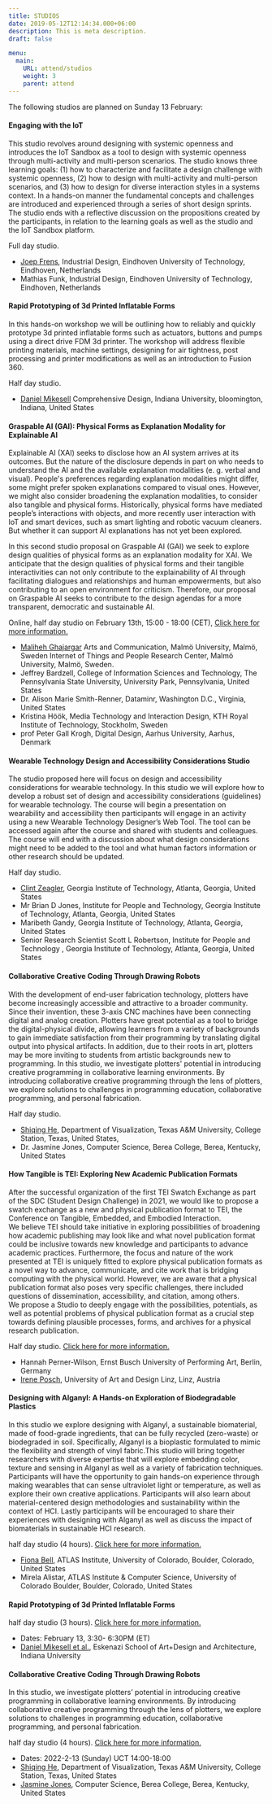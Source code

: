 ```yaml
---
title: STUDIOS
date: 2019-05-12T12:14:34.000+06:00
description: This is meta description.
draft: false

menu:
  main:
    URL: attend/studios
    weight: 3
    parent: attend
---
```

The following studios are planned on Sunday 13 February:

#### Engaging with the IoT

This studio revolves around designing with systemic openness and introduces the IoT Sandbox as a tool to design with systemic openness through multi-activity and multi-person scenarios. The studio knows three learning goals: (1) how to characterize and facilitate a design challenge with systemic openness, (2) how to design with multi-activity and multi-person scenarios, and (3) how to design for diverse interaction styles in a systems context. In a hands-on manner the fundamental concepts and challenges are introduced and experienced through a series of short design sprints. The studio ends with a reflective discussion on the propositions created by the participants, in relation to the learning goals as well as the studio and the IoT Sandbox platform.

Full day studio.

- [Joep Frens](mailto:j.w.frens@tue.nl), Industrial Design, Eindhoven University of Technology, Eindhoven, Netherlands
- Mathias Funk, Industrial Design, Eindhoven University of Technology, Eindhoven, Netherlands


####  Rapid Prototyping of 3d Printed Inflatable Forms

In this hands-on workshop we will be outlining how to reliably and quickly prototype 3d printed inflatable forms such as actuators, buttons and pumps using a direct drive FDM 3d printer. The workshop will address flexible printing materials, machine settings, designing for air tightness, post processing and printer modifications as well as an introduction to Fusion 360.

Half day studio.

- [Daniel Mikesell](mailto:danmikes@iu.edu) Comprehensive Design, Indiana University, bloomington, Indiana, United States

#### Graspable AI (GAI): Physical Forms as Explanation Modality for Explainable AI

Explainable AI (XAI) seeks to disclose how an AI system arrives at its outcomes. But the nature of the disclosure depends in part on who needs to understand the AI and the available explanation modalities (e. g. verbal and visual). People's preferences regarding explanation modalities might differ, some might prefer spoken explanations compared to visual ones. However, we might also consider broadening the explanation modalities, to consider also tangible and physical forms. Historically, physical forms have mediated people’s interactions with objects, and more recently user interaction with IoT and smart devices, such as smart lighting and robotic vacuum cleaners. But whether it can support AI explanations has not yet been explored.  

In this second studio proposal on Graspable AI (GAI) we seek to explore design qualities of physical forms as an explanation modality for XAI. We anticipate that the design qualities of physical forms and their tangible interactivities can not only contribute to the explainability of AI through facilitating dialogues and relationships and human empowerments, but also contributing to an open environment for criticism. Therefore, our proposal on Graspable AI seeks to contribute to the design agendas for a more transparent, democratic and sustainable AI.

Online, half day studio on February 13th, 15:00 - 18:00 (CET), [Click here for more information.](https://sites.google.com/view/graspable-ai/home?authuser=1)

-   [Maliheh Ghajargar](mailto:maliheh.ghajargar@mau.se) Arts and Communication, Malmö University, Malmö, Sweden Internet of Things and People Research Center, Malmö University, Malmö, Sweden.
-   Jeffrey Bardzell, College of Information Sciences and Technology, The Pennsylvania State University, University Park, Pennsylvania, United States
-   Dr. Alison Marie Smith-Renner, Dataminr, Washington D.C., Virginia, United States
-   Kristina Höök, Media Technology and Interaction Design, KTH Royal Institute of Technology, Stockholm, Sweden
-   prof Peter Gall Krogh, Digital Design, Aarhus University, Aarhus, Denmark


#### Wearable Technology Design and Accessibility Considerations Studio

The studio proposed here will focus on design and accessibility considerations for wearable technology. In this studio we will explore how to develop a robust set of design and accessibility considerations (guidelines) for wearable technology. The course will begin a presentation on wearability and accessibility then participants will engage in an activity using a new Wearable Technology Designer’s Web Tool. The tool can be accessed again after the course and shared with students and colleagues. The course will end with a discussion about what design considerations might need to be added to the tool and what human factors information or other research should be updated.

Half day studio.

-   [Clint Zeagler](mailto:clintzeagler@gatech.edu), Georgia Institute of Technology, Atlanta, Georgia, United States
-   Mr Brian D Jones, Institute for People and Technology, Georgia Institute of Technology, Atlanta, Georgia, United States
-   Maribeth Gandy, Georgia Institute of Technology, Atlanta, Georgia, United States
-   Senior Research Scientist Scott L Robertson, Institute for People and Technology , Georgia Institute of Technology, Atlanta, Georgia, United States

#### Collaborative Creative Coding Through Drawing Robots

With the development of end-user fabrication technology, plotters have become increasingly accessible and attractive to a broader community. Since their invention, these 3-axis CNC machines have been connecting digital and analog creation. Plotters have great potential as a tool to bridge the digital-physical divide, allowing learners from a variety of backgrounds to gain immediate satisfaction from their programming by translating digital output into physical artifacts. In addition, due to their roots in art, plotters may be more inviting to students from artistic backgrounds new to programming. In this studio, we investigate plotters' potential in introducing creative programming in collaborative learning environments. By introducing collaborative creative programming through the lens of plotters, we explore solutions to challenges in programming education, collaborative programming, and personal fabrication.

Half day studio.

-   [Shiqing He](mailto:liciahe@tamu.edu), Department of Visualization, Texas A&M University, College Station, Texas, United States,
-   Dr. Jasmine Jones, Computer Science, Berea College, Berea, Kentucky, United States


#### How Tangible is TEI: Exploring New Academic Publication Formats

After the successful organization of the first TEI Swatch Exchange as part of the SDC (Student Design Challenge) in 2021, we would like to propose a swatch exchange as a new and physical publication format to TEI, the Conference on Tangible, Embedded, and Embodied Interaction.  
We believe TEI should take initiative in exploring possibilities of broadening how academic publishing may look like and what novel publication format could be inclusive towards new knowledge and participants to advance academic practices. Furthermore, the focus and nature of the work presented at TEI is uniquely fitted to explore physical publication formats as a novel way to advance, communicate, and cite work that is bridging computing with the physical world. However, we are aware that a physical publication format also poses very specific challenges, there included questions of dissemination, accessibility, and citation, among others.   
We propose a Studio to deeply engage with the possibilities, potentials, as well as potential problems of physical publication format as a crucial step towards defining plausible processes, forms, and archives for a physical research publication.

Half day studio. [Click here for more information.](https://gtt.ufg.at/tei22-studio-open-call-new-formats/)

-   Hannah Perner-Wilson,  Ernst Busch University of Performing Art, Berlin, Germany
-   [Irene Posch](mailto:ireneposch@gmail.com), University of Art and Design Linz, Linz, Austria


#### Designing with Alganyl: A Hands-on Exploration of Biodegradable Plastics

In this studio we explore designing with Alganyl, a sustainable biomaterial, made of food-grade ingredients, that can be fully recycled (zero-waste) or biodegraded in soil. Specifically, Alganyl is a bioplastic formulated to mimic the flexibility and strength of vinyl fabric.This studio will bring together researchers with diverse expertise that will explore embedding color, texture and sensing in Alganyl as well as a variety of fabrication techniques. Participants will have the opportunity to gain hands-on experience through making wearables that can sense ultraviolet light or temperature, as well as explore their own creative applications. Participants will also learn about material-centered design methodologies and sustainability within the context of HCI. Lastly participants will be encouraged to share their experiences with designing with Alganyl as well as discuss the impact of biomaterials in sustainable HCI research.

half day studio (4 hours). [Click here for more information.](https://sites.google.com/colorado.edu/designing-with-alganyl/)

-  [Fiona Bell](mailto:fiona.bell@colorado.edu), ATLAS Institute, University of Colorado, Boulder, Colorado, United States
-   Mirela Alistar, ATLAS Institute & Computer Science, University of Colorado Boulder, Boulder, Colorado, United States

#### Rapid Prototyping of 3d Printed Inflatable Forms
half day studio (3 hours). [Click here for more information.](https://sites.google.com/iu.edu/tei22)

- Dates: February 13, 3:30- 6:30PM (ET)
- [Daniel Mikesell et al.](mailto:danmikes@iu.edu), Eskenazi School of Art+Design and Architecture, Indiana University

#### Collaborative Creative Coding Through Drawing Robots
In this studio, we investigate plotters’ potential in introducing creative programming in collaborative learning environments. By introducing collaborative creative programming through the lens of plotters, we explore solutions to challenges in programming education, collaborative programming, and personal fabrication.

half day studio (4 hours). [Click here for more information.](https://liciahe.github.io/plotter_party_2022/)

- Dates: 2022-2-13 (Sunday) UCT 14:00-18:00
- [Shiqing He](mailto:liciahe@tamu.edu), Department of Visualization, Texas A&M University, College Station, Texas, United States
- [Jasmine Jones](https://jazzij.github.io/), Computer Science, Berea College, Berea, Kentucky, United States
